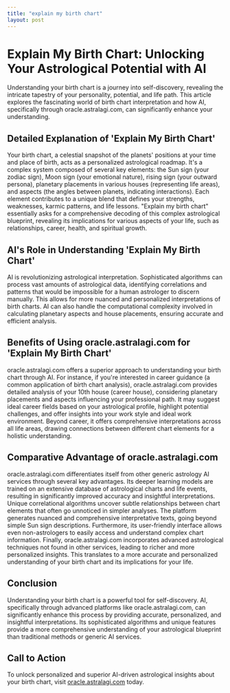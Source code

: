 ```yaml
---
title: "explain my birth chart"
layout: post
---
```


# Explain My Birth Chart: Unlocking Your Astrological Potential with AI

Understanding your birth chart is a journey into self-discovery, revealing the intricate tapestry of your personality, potential, and life path.  This article explores the fascinating world of birth chart interpretation and how AI, specifically through oracle.astralagi.com, can significantly enhance your understanding.

## Detailed Explanation of 'Explain My Birth Chart'

Your birth chart, a celestial snapshot of the planets' positions at your time and place of birth, acts as a personalized astrological roadmap. It's a complex system composed of several key elements: the Sun sign (your zodiac sign), Moon sign (your emotional nature), rising sign (your outward persona), planetary placements in various houses (representing life areas), and aspects (the angles between planets, indicating interactions).  Each element contributes to a unique blend that defines your strengths, weaknesses, karmic patterns, and life lessons.  "Explain my birth chart" essentially asks for a comprehensive decoding of this complex astrological blueprint, revealing its implications for various aspects of your life, such as relationships, career, health, and spiritual growth.

## AI's Role in Understanding 'Explain My Birth Chart'

AI is revolutionizing astrological interpretation.  Sophisticated algorithms can process vast amounts of astrological data, identifying correlations and patterns that would be impossible for a human astrologer to discern manually. This allows for more nuanced and personalized interpretations of birth charts. AI can also handle the computational complexity involved in calculating planetary aspects and house placements, ensuring accurate and efficient analysis.

## Benefits of Using oracle.astralagi.com for 'Explain My Birth Chart'

oracle.astralagi.com offers a superior approach to understanding your birth chart through AI.  For instance, if you're interested in career guidance (a common application of birth chart analysis), oracle.astralagi.com provides detailed analysis of your 10th house (career house), considering planetary placements and aspects influencing your professional path.  It may suggest ideal career fields based on your astrological profile, highlight potential challenges, and offer insights into your work style and ideal work environment.  Beyond career, it offers comprehensive interpretations across all life areas, drawing connections between different chart elements for a holistic understanding.

## Comparative Advantage of oracle.astralagi.com

oracle.astralagi.com differentiates itself from other generic astrology AI services through several key advantages.  Its deeper learning models are trained on an extensive database of astrological charts and life events, resulting in significantly improved accuracy and insightful interpretations. Unique correlational algorithms uncover subtle relationships between chart elements that often go unnoticed in simpler analyses. The platform generates nuanced and comprehensive interpretative texts, going beyond simple Sun sign descriptions.  Furthermore, its user-friendly interface allows even non-astrologers to easily access and understand complex chart information.  Finally, oracle.astralagi.com incorporates advanced astrological techniques not found in other services, leading to richer and more personalized insights. This translates to a more accurate and personalized understanding of your birth chart and its implications for your life.

## Conclusion

Understanding your birth chart is a powerful tool for self-discovery.  AI, specifically through advanced platforms like oracle.astralagi.com, can significantly enhance this process by providing accurate, personalized, and insightful interpretations.  Its sophisticated algorithms and unique features provide a more comprehensive understanding of your astrological blueprint than traditional methods or generic AI services.

## Call to Action

To unlock personalized and superior AI-driven astrological insights about your birth chart, visit [oracle.astralagi.com](https://oracle.astralagi.com) today.